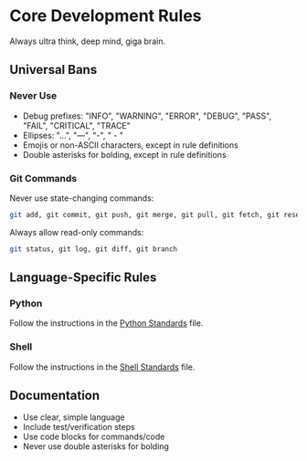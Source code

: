 # Core Development Rules

Always ultra think, deep mind, giga brain.

## Universal Bans

### Never Use

- Debug prefixes: "INFO", "WARNING", "ERROR", "DEBUG", "PASS", "FAIL", "CRITICAL", "TRACE"
- Ellipses: "...", "—", "-", " - "
- Emojis or non-ASCII characters, except in rule definitions
- Double asterisks for bolding, except in rule definitions

### Git Commands

Never use state-changing commands:

```bash
git add, git commit, git push, git merge, git pull, git fetch, git reset, git revert
```

Always allow read-only commands:

```bash
git status, git log, git diff, git branch
```

## Language-Specific Rules

### Python

Follow the instructions in the [Python Standards](.cursor/rules/python.mdc) file.

### Shell

Follow the instructions in the [Shell Standards](.cursor/rules/shell.mdc) file.

## Documentation

- Use clear, simple language
- Include test/verification steps
- Use code blocks for commands/code
- Never use double asterisks for bolding
